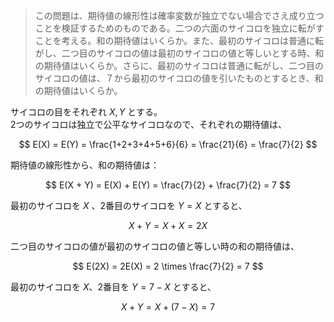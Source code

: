 <!--
<script type="text/javascript" async
  src="https://cdnjs.cloudflare.com/ajax/libs/mathjax/2.7.7/MathJax.js?config=TeX-MML-AM_CHTML">
</script>
-->
> この問題は、期待値の線形性は確率変数が独立でない場合でさえ成り立つことを検証するためのものである。二つの六面のサイコロを独立に転がすことを考える。和の期待値はいくらか。また、最初のサイコロは普通に転がし、二つ目のサイコロの値は最初のサイコロの値と等しいとする時、和の期待値はいくらか。さらに、最初のサイコロは普通に転がし、二つ目のサイコロの値は、７から最初のサイコロの値を引いたものとするとき、和の期待値はいくらか。



サイコロの目をそれぞれ $X, Y$ とする。  
2つのサイコロは独立で公平なサイコロなので、それぞれの期待値は、

$$
E(X) = E(Y) = \frac{1+2+3+4+5+6}{6} = \frac{21}{6} = \frac{7}{2}
$$

期待値の線形性から、和の期待値は：

$$
E(X + Y) = E(X) + E(Y) = \frac{7}{2} + \frac{7}{2} = 7
$$

最初のサイコロを $X$ 、2番目のサイコロを $Y = X$ とすると、

$$
X + Y = X + X = 2X
$$

二つ目のサイコロの値が最初のサイコロの値と等しい時の和の期待値は、

$$
E(2X) = 2E(X) = 2 \times \frac{7}{2} = 7
$$


最初のサイコロを $X$、2番目を $Y = 7 - X$ とすると、

$$
X + Y = X + (7 - X) = 7
$$
